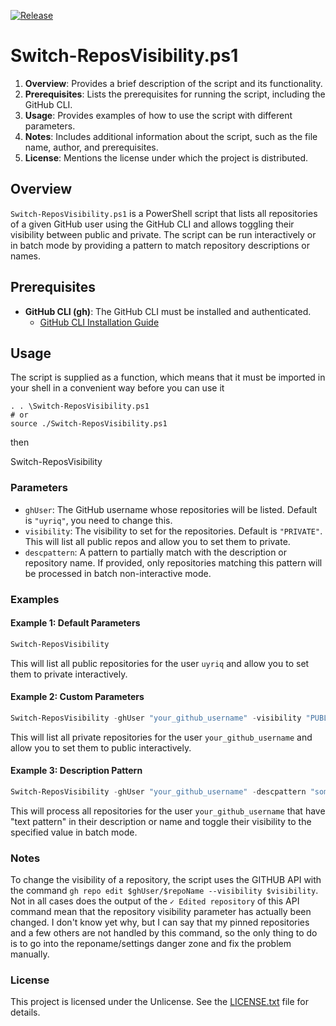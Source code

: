 [![Release](https://github.com/uyriq/pwsh_repovisibility/actions/workflows/release_gh.yml/badge.svg)](https://github.com/uyriq/pwsh_repovisibility/actions/workflows/release_gh.yml)

# Switch-ReposVisibility.ps1

1. **Overview**: Provides a brief description of the script and its functionality.
2. **Prerequisites**: Lists the prerequisites for running the script, including the GitHub CLI.
3. **Usage**: Provides examples of how to use the script with different parameters.
4. **Notes**: Includes additional information about the script, such as the file name, author, and prerequisites.
5. **License**: Mentions the license under which the project is distributed.

## Overview

`Switch-ReposVisibility.ps1` is a PowerShell script that lists all repositories of a given GitHub user using the GitHub CLI and allows toggling their visibility between public and private. The script can be run interactively or in batch mode by providing a pattern to match repository descriptions or names.

## Prerequisites

- **GitHub CLI (gh)**: The GitHub CLI must be installed and authenticated.
  - [GitHub CLI Installation Guide](https://cli.github.com/)

## Usage

The script is supplied as a function, which means that it must be imported in your shell in a convenient way before you can use it

```Pwsh
. . \Switch-ReposVisibility.ps1
# or
source ./Switch-ReposVisibility.ps1
```

then

Switch-ReposVisibility <supported parameters>

### Parameters

- `ghUser`: The GitHub username whose repositories will be listed. Default is `"uyriq"`, you need to change this.
- `visibility`: The visibility to set for the repositories. Default is `"PRIVATE"`. This will list all public repos and allow you to set them to private.
- `descpattern`: A pattern to partially match with the description or repository name. If provided, only repositories matching this pattern will be processed in batch non-interactive mode.

### Examples

#### Example 1: Default Parameters

```powershell
Switch-ReposVisibility

```

This will list all public repositories for the user `uyriq` and allow you to set them to private interactively.

#### Example 2: Custom Parameters

```powershell
Switch-ReposVisibility -ghUser "your_github_username" -visibility "PUBLIC"
```

This will list all private repositories for the user `your_github_username` and allow you to set them to public interactively.

#### Example 3: Description Pattern

```powershell
Switch-ReposVisibility -ghUser "your_github_username" -descpattern "some repeated text in repo description section"
```

This will process all repositories for the user `your_github_username` that have "text pattern" in their description or name and toggle their visibility to the specified value in batch mode.

### Notes

To change the visibility of a repository, the script uses the GITHUB API with the command `gh repo edit $ghUser/$repoName --visibility $visibility`. Not in all cases does the output of the `✓ Edited repository` of this API command mean that the repository visibility parameter has actually been changed. I don't know yet why, but I can say that my pinned repositories and a few others are not handled by this command, so the only thing to do is to go into the reponame/settings danger zone and fix the problem manually.

### License

This project is licensed under the Unlicense. See the [LICENSE.txt](#file:LICENSE.txt-context) file for details.
